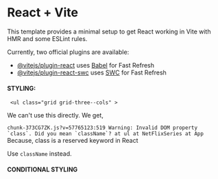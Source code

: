 # React + Vite

This template provides a minimal setup to get React working in Vite with HMR and some ESLint rules.

Currently, two official plugins are available:

- [@vitejs/plugin-react](https://github.com/vitejs/vite-plugin-react/blob/main/packages/plugin-react/README.md) uses [Babel](https://babeljs.io/) for Fast Refresh
- [@vitejs/plugin-react-swc](https://github.com/vitejs/vite-plugin-react-swc) uses [SWC](https://swc.rs/) for Fast Refresh


#### STYLING:

  ``` <ul class="grid grid-three--cols" >```

  We can't use this directly.
  We get, 
  
  ``chunk-373CG7ZK.js?v=57765123:519 Warning: Invalid DOM property `class`. Did you mean `className`?
    at ul
    at NetFlixSeries
    at App``
Because, class is a reserved keyword in React

Use ``className`` instead.

#### CONDITIONAL STYLING
